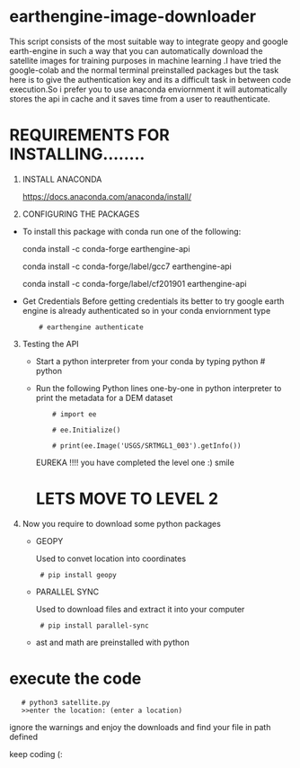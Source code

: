 # earthengine-image-downloader
This script consists of the most suitable way to integrate geopy and google earth-engine in such a way that you can automatically download the
satellite images for training purposes in machine learning .I have tried the google-colab and the normal  terminal preinstalled packages but the task
here is to give the authentication key and its a difficult task in between code execution.So i prefer you to  use anaconda enviornment it will automatically stores the api in cache and it saves time from a user to reauthenticate.

# REQUIREMENTS FOR INSTALLING........
 
 1) INSTALL ANACONDA
    
      https://docs.anaconda.com/anaconda/install/
 
 2) CONFIGURING THE PACKAGES
   * To install this package with conda run one of the following:
   
       conda install -c conda-forge earthengine-api
       
       conda install -c conda-forge/label/gcc7 earthengine-api
       
       conda install -c conda-forge/label/cf201901 earthengine-api
   * Get Credentials
      Before getting credentials its better to try google earth engine is already authenticated so in your conda enviornment type
      
             # earthengine authenticate
3) Testing the API

   * Start a python interpreter from your conda by typing python
             # python 
   * Run the following Python lines one-by-one in python interpreter to print the metadata for a DEM dataset
   
             # import ee
             
             # ee.Initialize()
             
             # print(ee.Image('USGS/SRTMGL1_003').getInfo())
 
 
 
       EUREKA !!!! you have completed the level one :) smile
      
        #  LETS MOVE TO LEVEL 2
                
 1)    Now you require to download some python packages
 
       * GEOPY
       
          Used to convet location into coordinates
          
              # pip install geopy
             
       * PARALLEL SYNC
          
          Used to download files and extract it into your computer
            
              # pip install parallel-sync
       
       * ast and math are preinstalled with python 
        
  # execute the code
     
       # python3 satellite.py
       >>enter the location: (enter a location) 
  
  ignore the warnings and enjoy the downloads and find your file in path defined 
      
  keep coding (:
             

 

